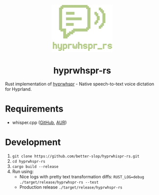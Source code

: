 <div align="center">
  <img src="assets/logo.png" alt="hyprwhspr-rs logo" width="200" />
  <h1>hyprwhspr-rs</h1>
</div>

Rust implementation of [hyprwhspr](https://github.com/goodroot/hyprwhspr) - Native speech-to-text voice dictation for Hyprland.

# Requirements

- whisper.cpp ([GitHub](https://github.com/ggml-org/whisper.cpp), [AUR](https://aur.archlinux.org/packages/whisper.cpp))

# Development

1. `git clone https://github.com/better-slop/hyprwhispr-rs.git`
2. `cd hyprwhspr-rs`
3. `cargo build --release`
4. Run using:
    - Nice logs with pretty text transformation diffs: `RUST_LOG=debug ./target/release/hyprwhspr-rs --test`
    - Production release `./target/release/hyprwhspr-rs`
